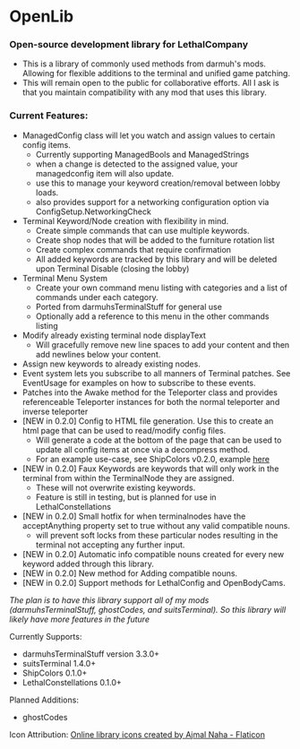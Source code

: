 # OpenLib

### Open-source development library for LethalCompany

- This is a library of commonly used methods from darmuh's mods. Allowing for flexible additions to the terminal and unified game patching.
- This will remain open to the public for collaborative efforts. All I ask is that you maintain compatibility with any mod that uses this library.


### Current Features:
- ManagedConfig class will let you watch and assign values to certain config items.
	- Currently supporting ManagedBools and ManagedStrings
	- when a change is detected to the assigned value, your managedconfig item will also update.
	- use this to manage your keyword creation/removal between lobby loads.
	- also provides support for a networking configuration option via ConfigSetup.NetworkingCheck
- Terminal Keyword/Node creation with flexibility in mind.
	- Create simple commands that can use multiple keywords.
	- Create shop nodes that will be added to the furniture rotation list
	- Create complex commands that require confirmation
	- All added keywords are tracked by this library and will be deleted upon Terminal Disable (closing the lobby)
- Terminal Menu System
	- Create your own command menu listing with categories and a list of commands under each category.
	- Ported from darmuhsTerminalStuff for general use
	- Optionally add a reference to this menu in the other commands listing
- Modify already existing terminal node displayText
	- Will gracefully remove new line spaces to add your content and then add newlines below your content.
- Assign new keywords to already existing nodes.
- Event system lets you subscribe to all manners of Terminal patches. See EventUsage for examples on how to subscribe to these events.
- Patches into the Awake method for the Teleporter class and provides referenceable Teleporter instances for both the normal teleporter and inverse teleporter
- [NEW in 0.2.0] Config to HTML file generation. Use this to create an html page that can be used to read/modify config files.
	- Will generate a code at the bottom of the page that can be used to update all config items at once via a decompress method.
	- For an example use-case, see ShipColors v0.2.0, example [here](https://darmuh.github.io/OpenLib/OpenLib/Website/Examples/ShipColors_Generated.cfg_generator.htm)
- [NEW in 0.2.0] Faux Keywords are keywords that will only work in the terminal from within the TerminalNode they are assigned.
	- These will not overwrite existing keywords.
	- Feature is still in testing, but is planned for use in LethalConstellations
- [NEW in 0.2.0] Small hotfix for when terminalnodes have the acceptAnything property set to true without any valid compatible nouns.
	- will prevent soft locks from these particular nodes resulting in the terminal not accepting any further input.
- [NEW in 0.2.0] Automatic info compatible nouns created for every new keyword added through this library.
- [NEW in 0.2.0] New method for Adding compatible nouns.
- [NEW in 0.2.0] Support methods for LethalConfig and OpenBodyCams.

*The plan is to have this library support all of my mods (darmuhsTerminalStuff, ghostCodes, and suitsTerminal). So this library will likely have more features in the future*

Currently Supports:
 - darmuhsTerminalStuff version 3.3.0+
 - suitsTerminal 1.4.0+
 - ShipColors 0.1.0+
 - LethalConstellations 0.1.0+

Planned Additions:
 - ghostCodes

Icon Attribution:
[Online library icons created by Ajmal Naha - Flaticon](https://www.flaticon.com/free-icons/online-library)